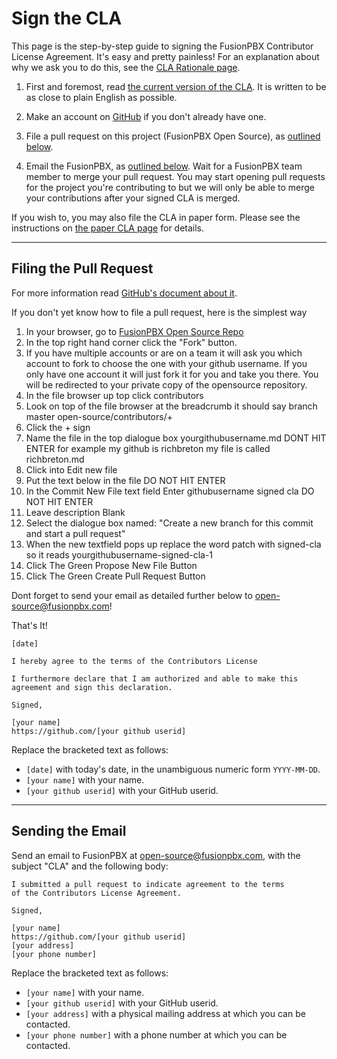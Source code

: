 Sign the CLA
=============

This page is the step-by-step guide to signing the FusionPBX
Contributor License Agreement. It's easy and pretty painless!
For an explanation about why we ask you to do this, see the
[CLA Rationale page](cla-rationale.md).

1. First and foremost, read [the current version of the
   CLA](cla-2.0.md). It is written to be as close to plain
   English as possible.

2. Make an account on [GitHub](https://github.com/) if you don't already
   have one.

3. File a pull request on this project (FusionPBX Open Source), 
   as [outlined below](#filing-the-pull-request).

4. Email the FusionPBX, as [outlined below](#sending-the-email).
   Wait for a FusionPBX team member to merge your pull request. You may start
   opening pull requests for the project you're contributing to but we will
   only be able to merge your contributions after your signed CLA is merged.

If you wish to, you may also file the CLA in paper form. Please
see the instructions on [the paper CLA page](sign-cla-paper.md)
for details.

* * * * * * * * * * * * * * * * * * * * * * * * * * * * * * * *

Filing the Pull Request
-----------------------

For more information read [GitHub's document about it](https://help.github.com/articles/using-pull-requests).

If you don't yet know how to file a pull request, here is the simplest way

1. In your browser, go to [FusionPBX Open Source Repo](https://github.com/fusionpbx/open-source)
2. In the top right hand corner click the "Fork" button.
3. If you have multiple accounts or are on a team it will ask you which account to fork to choose the one with your github username. If you only have one account it will just fork it for you and take you there. You will be redirected to your private copy of the opensource repository.
4. In the file browser up top click contributors
5. Look on top of the file browser at the breadcrumb it should say branch master open-source/contributors/+
6. Click the + sign 
7. Name the file in the top dialogue box yourgithubusername.md DONT HIT ENTER for example my github is richbreton my file is called richbreton.md
8. Click into Edit new file
9. Put the text below in the file DO NOT HIT ENTER
10. In the Commit New File text field Enter githubusername signed cla DO NOT HIT ENTER
11. Leave description Blank
12. Select the dialogue box named: "Create a new branch for this commit and start a pull request"
13. When the new textfield pops up replace the word patch with signed-cla so it reads yourgithubusername-signed-cla-1
14. Click The Green Propose New File Button
15. Click The Green Create Pull Request Button

Dont forget to send your email as detailed further below to open-source@fusionpbx.com!

That's It!

```
[date]

I hereby agree to the terms of the Contributors License

I furthermore declare that I am authorized and able to make this
agreement and sign this declaration.

Signed,

[your name]
https://github.com/[your github userid]

```
Replace the bracketed text as follows:

* `[date]` with today's date, in the unambiguous numeric form `YYYY-MM-DD`.
* `[your name]` with your name.
* `[your github userid]` with your GitHub userid.

* * * * * * * * * * * * * * * * * * * * * * * * * * * * * * * *


Sending the Email
-----------------

Send an email to FusionPBX
at [open-source@fusionpbx.com](mailto:open-source@fusionpbx.com),
with the subject "CLA" and the following body:

```
I submitted a pull request to indicate agreement to the terms
of the Contributors License Agreement.

Signed,

[your name]
https://github.com/[your github userid]
[your address]
[your phone number]
```

Replace the bracketed text as follows:

* `[your name]` with your name.
* `[your github userid]` with your GitHub userid.
* `[your address]` with a physical mailing address at which you can be
  contacted.
* `[your phone number]` with a phone number at which you can be contacted.
